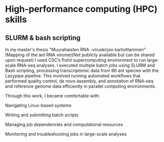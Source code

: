 # High-performance computing (HPC) skills

## SLURM & bash scripting

In my master's thesis "Muurahaisten RNA -viruskirjon kartoittaminen"(Mapping of the ant RNA virome)(Not publicly available but can be shared upon request) I used CSC’s Puhti supercomputing environment to run large-scale RNA-seq analyses.
I executed multiple batch jobs using SLURM and Bash scripting, processing transcriptomic data from 66 ant species with the Lazypipe pipeline.
This involved running automated workflows that performed quality control, de novo assembly, and annotation of RNA-seq and reference genome data efficiently in parallel computing environments.

Through this work, I became comfortable with:

Navigating Linux-based systems

Writing and submitting batch scripts

Managing job dependencies and computational resources

Monitoring and troubleshooting jobs in large-scale analyses
